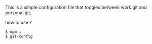This is a simple configuration file that toogles between work git and personal git.

how to use ? 

```bash
$ npm i
$ git-config
```
